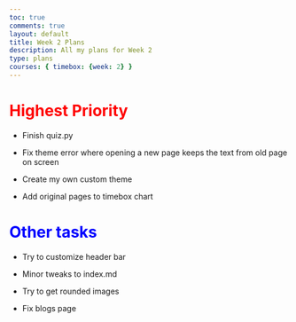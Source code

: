 ```yaml
---
toc: true
comments: true
layout: default
title: Week 2 Plans
description: All my plans for Week 2
type: plans
courses: { timebox: {week: 2} }
---
```


# <span style="color: red;">Highest Priority</span>

- Finish quiz.py

- Fix theme error where opening a new page keeps the text from old page on screen

- Create my own custom theme

- Add original pages to timebox chart

# <span style="color: blue;">Other tasks</span>

- Try to customize header bar

- Minor tweaks to index.md

- Try to get rounded images

- Fix blogs page